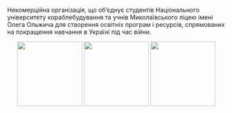 Некомерційна організація, що об’єднує студентів Національного університету кораблебудування та учнів Миколаївського ліцею імені Олега Ольжича для створення освітніх програм і ресурсів, спрямованих на покращення навчання в Україні під час війни.

<p align="center">
  <img src="https://scontent-iev1-1.xx.fbcdn.net/v/t39.30808-6/339743769_1387356722056878_4608250158823616965_n.jpg?_nc_cat=105&ccb=1-7&_nc_sid=6ee11a&_nc_ohc=OOxDKkLA_SIQ7kNvgHel-8k&_nc_zt=23&_nc_ht=scontent-iev1-1.xx&_nc_gid=ADYlJWJ6cEmiCQ1sUrodmNb&oh=00_AYA0rHWqf4JFkjTFwkkGMoHaiy1zZqdR7udyK8QdJOghqQ&oe=673BACD2" width="150" />
  <img src="https://upload.wikimedia.org/wikipedia/commons/4/49/Flag_of_Ukraine.svg" width="150" />
  <img src="http://school1.mykolayiv.net/wp-content/uploads/2022/01/nlogo_2.png" width="150" />
</p>


<!---
OurVisualAcademy/OurVisualAcademy is a ✨ special ✨ repository because its `README.md` (this file) appears on your GitHub profile.
You can click the Preview link to take a look at your changes.
--->

